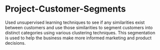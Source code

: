 # Project-Customer-Segments
Used unsupervised learning techniques to see if any similarities exist between customers and use those similarities to segment customers into distinct categories using various clustering techniques. This segmentation is used to help the business make more informed marketing and product decisions.
